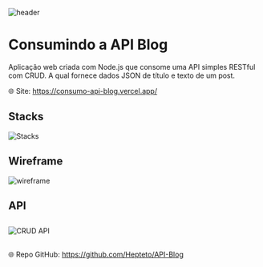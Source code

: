 ![header](https://64.media.tumblr.com/e972f7e3a1a9610a1cb483d63e5bbb83/ce4527a0e7d43bf5-bb/s2048x3072/87d2c3114110669b94faf1d66a7fb602c18c7fa3.pnj)

# Consumindo a API Blog

Aplicação web criada com Node.js que consome uma API simples RESTful com CRUD. A qual fornece dados JSON de título e texto de um post.

:globe_with_meridians: Site: https://consumo-api-blog.vercel.app/

## Stacks

![Stacks](https://skillicons.dev/icons?i=nodejs,vite,react,html,css,vercel&perline=6)

## Wireframe
![wireframe](https://64.media.tumblr.com/fdcfbb625e10e7c6e08e2f972b9f5c9c/b228ba4571478b61-de/s2048x3072/d63b357a56d1ac9448d3170598291e86a369f2de.jpg)

## API

##
![CRUD API](https://64.media.tumblr.com/02b45bc24ac59348628a9ac7f59ac731/d6a66cbb62fdd41d-6a/s2048x3072/f547062af7b7c1ea6cc0e384eb42d4a5480e51d3.jpg)

## 
:globe_with_meridians: Repo GitHub: https://github.com/Hepteto/API-Blog